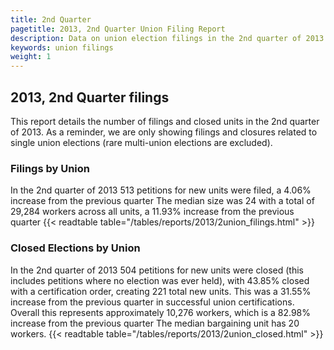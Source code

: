 ```yaml
---
title: 2nd Quarter
pagetitle: 2013, 2nd Quarter Union Filing Report
description: Data on union election filings in the 2nd quarter of 2013
keywords: union filings
weight: 1
---
```


## 2013, 2nd Quarter filings

This report details the number of filings and closed units in the 2nd quarter of 2013. As a reminder, we are only showing filings and closures related to single union elections (rare multi-union elections are excluded).

### Filings by Union
In the 2nd quarter of 2013 513 petitions for new units were filed, a 4.06% increase from the previous quarter The median size was 24 with a total of 29,284 workers across all units, a 11.93% increase from the previous quarter
{{< readtable table="/tables/reports/2013/2union_filings.html" >}}

### Closed Elections by Union
In the 2nd quarter of 2013 504 petitions for new units were closed (this includes petitions where no election was ever held), with 43.85% closed with a certification order, creating 221 total new units. This was a 31.55% increase from the previous quarter in successful union certifications. Overall this represents approximately 10,276 workers, which is a 82.98% increase from the previous quarter The median bargaining unit has 20 workers.
{{< readtable table="/tables/reports/2013/2union_closed.html" >}}

